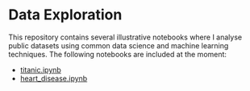 # Data Exploration

This repository contains several illustrative notebooks where I analyse public datasets using common data science and machine learning techniques.
The following notebooks are included at the moment:
- [titanic.ipynb](titanic.ipynb)
- [heart_disease.ipynb](heart_disease.ipynb)
